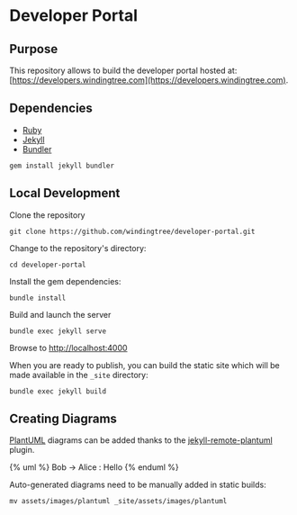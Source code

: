 # Developer Portal

## Purpose

This repository allows to build the developer portal hosted at: [https://developers.windingtree.com](https://developers.windingtree.com).


## Dependencies

* [Ruby](https://www.ruby-lang.org/)
* [Jekyll](https://jekyllrb.com/)
* [Bundler](https://rubygems.org/gems/bundler)

```shell
gem install jekyll bundler
```

## Local Development

Clone the repository

```shell
git clone https://github.com/windingtree/developer-portal.git
```

Change to the repository's directory:

```shell
cd developer-portal
```
Install the gem dependencies:

```shell
bundle install
```

Build and launch the server

```shell
bundle exec jekyll serve
```

Browse to [http://localhost:4000](http://localhost:4000)

When you are ready to publish, you can build the static site which will be made available in the `_site` directory:

```shell
bundle exec jekyll build
```

## Creating Diagrams

[PlantUML](https://plantuml.com/) diagrams can be added thanks to the [jekyll-remote-plantuml](https://github.com/Patouche/jekyll-remote-plantuml) plugin.

  {% uml %}
  Bob -> Alice : Hello
  {% enduml %}

Auto-generated diagrams need to be manually added in static builds:

```shell
mv assets/images/plantuml _site/assets/images/plantuml
```
